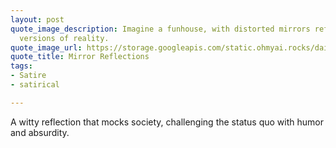 ```yaml
---
layout: post
quote_image_description: Imagine a funhouse, with distorted mirrors reflecting exaggerated
  versions of reality.
quote_image_url: https://storage.googleapis.com/static.ohmyai.rocks/daily/2023-12-24.jpg
quote_title: Mirror Reflections
tags:
- Satire
- satirical

---
```


A witty reflection that mocks society, challenging the status quo with humor and absurdity.